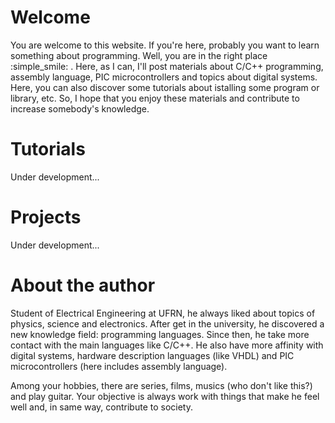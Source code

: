 # Welcome
You are welcome to this website. If you're here, probably you want to learn something about programming. Well, you are in the right place :simple_smile: . Here, as I can, I'll post materials about C/C++ programming, assembly language, PIC microcontrollers and topics about digital systems. Here, you can also discover some tutorials about istalling some program or library, etc. So, I hope that you enjoy these materials and contribute to increase somebody's knowledge. 

# Tutorials
Under development...

# Projects
Under development...

# About the author
Student of Electrical Engineering at UFRN, he always liked about topics of physics, science and electronics. After get in the university, he discovered a new knowledge field: programming languages. Since then, he take more contact with the main languages like C/C++. He also have more affinity with digital systems, hardware description languages (like VHDL) and PIC microcontrollers (here includes assembly language).

Among your hobbies, there are series, films, musics (who don't like this?) and play guitar. Your objective is always work with things that make he feel well and, in same way, contribute to society.
